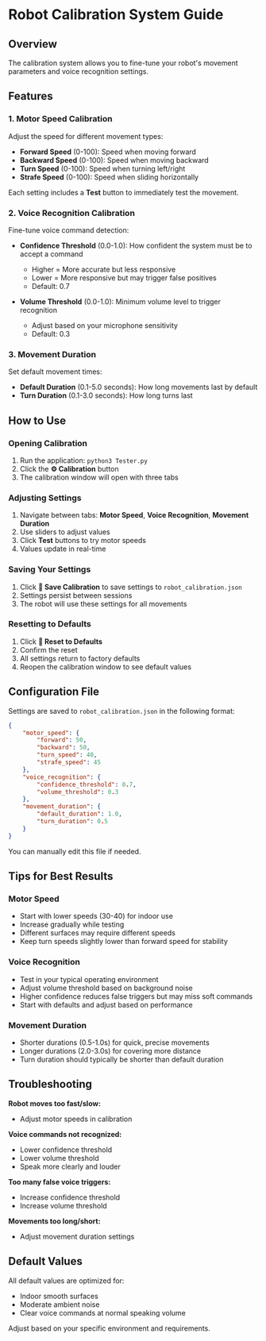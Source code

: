 # Robot Calibration System Guide

## Overview
The calibration system allows you to fine-tune your robot's movement parameters and voice recognition settings.

## Features

### 1. **Motor Speed Calibration**
Adjust the speed for different movement types:
- **Forward Speed** (0-100): Speed when moving forward
- **Backward Speed** (0-100): Speed when moving backward
- **Turn Speed** (0-100): Speed when turning left/right
- **Strafe Speed** (0-100): Speed when sliding horizontally

Each setting includes a **Test** button to immediately test the movement.

### 2. **Voice Recognition Calibration**
Fine-tune voice command detection:
- **Confidence Threshold** (0.0-1.0): How confident the system must be to accept a command
  - Higher = More accurate but less responsive
  - Lower = More responsive but may trigger false positives
  - Default: 0.7
  
- **Volume Threshold** (0.0-1.0): Minimum volume level to trigger recognition
  - Adjust based on your microphone sensitivity
  - Default: 0.3

### 3. **Movement Duration**
Set default movement times:
- **Default Duration** (0.1-5.0 seconds): How long movements last by default
- **Turn Duration** (0.1-3.0 seconds): How long turns last

## How to Use

### Opening Calibration
1. Run the application: `python3 Tester.py`
2. Click the **⚙️ Calibration** button
3. The calibration window will open with three tabs

### Adjusting Settings
1. Navigate between tabs: **Motor Speed**, **Voice Recognition**, **Movement Duration**
2. Use sliders to adjust values
3. Click **Test** buttons to try motor speeds
4. Values update in real-time

### Saving Your Settings
1. Click **💾 Save Calibration** to save settings to `robot_calibration.json`
2. Settings persist between sessions
3. The robot will use these settings for all movements

### Resetting to Defaults
1. Click **🔄 Reset to Defaults**
2. Confirm the reset
3. All settings return to factory defaults
4. Reopen the calibration window to see default values

## Configuration File

Settings are saved to `robot_calibration.json` in the following format:

```json
{
    "motor_speed": {
        "forward": 50,
        "backward": 50,
        "turn_speed": 40,
        "strafe_speed": 45
    },
    "voice_recognition": {
        "confidence_threshold": 0.7,
        "volume_threshold": 0.3
    },
    "movement_duration": {
        "default_duration": 1.0,
        "turn_duration": 0.5
    }
}
```

You can manually edit this file if needed.

## Tips for Best Results

### Motor Speed
- Start with lower speeds (30-40) for indoor use
- Increase gradually while testing
- Different surfaces may require different speeds
- Keep turn speeds slightly lower than forward speed for stability

### Voice Recognition
- Test in your typical operating environment
- Adjust volume threshold based on background noise
- Higher confidence reduces false triggers but may miss soft commands
- Start with defaults and adjust based on performance

### Movement Duration
- Shorter durations (0.5-1.0s) for quick, precise movements
- Longer durations (2.0-3.0s) for covering more distance
- Turn duration should typically be shorter than default duration

## Troubleshooting

**Robot moves too fast/slow:**
- Adjust motor speeds in calibration

**Voice commands not recognized:**
- Lower confidence threshold
- Lower volume threshold
- Speak more clearly and louder

**Too many false voice triggers:**
- Increase confidence threshold
- Increase volume threshold

**Movements too long/short:**
- Adjust movement duration settings

## Default Values

All default values are optimized for:
- Indoor smooth surfaces
- Moderate ambient noise
- Clear voice commands at normal speaking volume

Adjust based on your specific environment and requirements.
